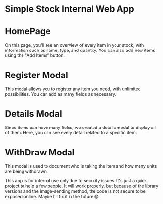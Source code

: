 # Simple Stock Internal Web App

# HomePage
On this page, you'll see an overview of every item in your stock, with information such as name, type, and quantity. You can also add new items using the "Add Items" button.

# Register Modal
This modal allows you to register any item you need, with unlimited possibilities. You can add as many fields as necessary.

# Details Modal
Since items can have many fields, we created a details modal to display all of them. Here, you can see every detail related to a specific item.

# WithDraw Modal
This modal is used to document who is taking the item and how many units are being withdrawn.

This app is for internal use only due to security issues. It's just a quick project to help a few people. It will work properly, but because of the library versions and the image-sending method, the code is not secure to be exposed online. Maybe I’ll fix it in the future 😎



